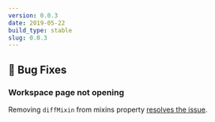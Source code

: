 ```yaml
---
version: 0.0.3
date: 2019-05-22
build_type: stable
slug: 0.0.3
---
```


## 🐞 Bug Fixes

### Workspace page not opening

Removing `diffMixin` from mixins property [resolves the issue](https://github.com/gitthermal/thermal/commit/f38c1cb06458b5b9df5e8efc8ab0a65767f837ca).

